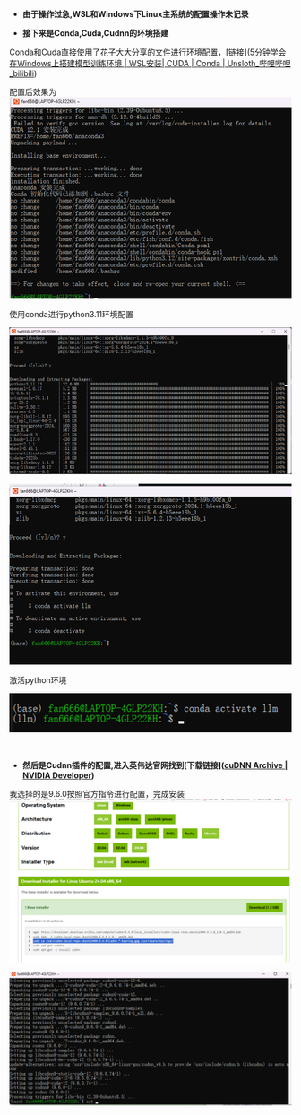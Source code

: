 - **由于操作过急,WSL和Windows下Linux主系统的配置操作未记录**

- **接下来是Conda,Cuda,Cudnn的环境搭建**

Conda和Cuda直接使用了花子大大分享的文件进行环境配置，[链接]([5分钟学会在Windows上搭建模型训练环境 | WSL安装| CUDA | Conda | Unsloth_哔哩哔哩_bilibili](https://www.bilibili.com/video/BV1iatTeGENk/?vd_source=e2d12716b993a87920764eed661ac1eb))

配置后效果为![image-20250910155753093](环境搭建.assets/image-20250910155753093.png)

使用conda进行python3.11环境配置

![image-20250910155831762](环境搭建.assets/image-20250910155831762.png)

![image-20250910155845124](环境搭建.assets/image-20250910155845124.png)

激活python环境

![image-20250910155904220](环境搭建.assets/image-20250910155904220.png)

​                               

- **然后是Cudnn插件的配置,进入英伟达官网找到[下载链接]([cuDNN Archive | NVIDIA Developer](https://developer.nvidia.com/rdp/cudnn-archive))**

我选择的是9.6.0按照官方指令进行配置，完成安装![image-20250910171940666](环境搭建.assets/image-20250910171940666.png)

![image-20250910172013764](环境搭建.assets/image-20250910172013764.png)